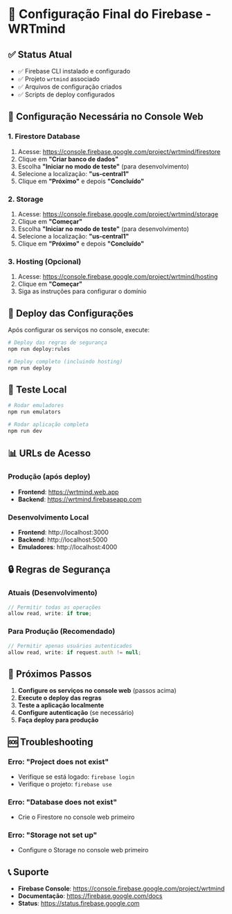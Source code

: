 # 🚀 Configuração Final do Firebase - WRTmind

## ✅ Status Atual

- ✅ Firebase CLI instalado e configurado
- ✅ Projeto `wrtmind` associado
- ✅ Arquivos de configuração criados
- ✅ Scripts de deploy configurados

## 🔧 Configuração Necessária no Console Web

### 1. Firestore Database

1. Acesse: https://console.firebase.google.com/project/wrtmind/firestore
2. Clique em **"Criar banco de dados"**
3. Escolha **"Iniciar no modo de teste"** (para desenvolvimento)
4. Selecione a localização: **"us-central1"**
5. Clique em **"Próximo"** e depois **"Concluído"**

### 2. Storage

1. Acesse: https://console.firebase.google.com/project/wrtmind/storage
2. Clique em **"Começar"**
3. Escolha **"Iniciar no modo de teste"** (para desenvolvimento)
4. Selecione a localização: **"us-central1"**
5. Clique em **"Próximo"** e depois **"Concluído"**

### 3. Hosting (Opcional)

1. Acesse: https://console.firebase.google.com/project/wrtmind/hosting
2. Clique em **"Começar"**
3. Siga as instruções para configurar o domínio

## 🚀 Deploy das Configurações

Após configurar os serviços no console, execute:

```bash
# Deploy das regras de segurança
npm run deploy:rules

# Deploy completo (incluindo hosting)
npm run deploy
```

## 🧪 Teste Local

```bash
# Rodar emuladores
npm run emulators

# Rodar aplicação completa
npm run dev
```

## 📊 URLs de Acesso

### Produção (após deploy)
- **Frontend**: https://wrtmind.web.app
- **Backend**: https://wrtmind.firebaseapp.com

### Desenvolvimento Local
- **Frontend**: http://localhost:3000
- **Backend**: http://localhost:5000
- **Emuladores**: http://localhost:4000

## 🔒 Regras de Segurança

### Atuais (Desenvolvimento)
```javascript
// Permitir todas as operações
allow read, write: if true;
```

### Para Produção (Recomendado)
```javascript
// Permitir apenas usuários autenticados
allow read, write: if request.auth != null;
```

## 📝 Próximos Passos

1. **Configure os serviços no console web** (passos acima)
2. **Execute o deploy das regras**
3. **Teste a aplicação localmente**
4. **Configure autenticação** (se necessário)
5. **Faça deploy para produção**

## 🆘 Troubleshooting

### Erro: "Project does not exist"
- Verifique se está logado: `firebase login`
- Verifique o projeto: `firebase use`

### Erro: "Database does not exist"
- Crie o Firestore no console web primeiro

### Erro: "Storage not set up"
- Configure o Storage no console web primeiro

## 📞 Suporte

- **Firebase Console**: https://console.firebase.google.com/project/wrtmind
- **Documentação**: https://firebase.google.com/docs
- **Status**: https://status.firebase.google.com 